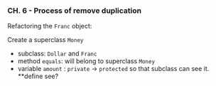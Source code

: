 ### CH. 6 - Process of remove duplication

Refactoring the `Franc` object:

Create a superclass `Money` 

- subclass: `Dollar` and `Franc`
- method `equals`:  will belong to superclass `Money`
- variable `amount` : `private` → `protected` so that subclass can see it.  **define see?